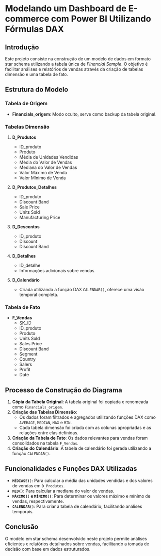 # Modelando um Dashboard de E-commerce com Power BI Utilizando Fórmulas DAX

## Introdução
Este projeto consiste na construção de um modelo de dados em formato star schema utilizando a tabela única de *Financial Sample*. O objetivo é facilitar análises e relatórios de vendas através da criação de tabelas dimensão e uma tabela de fato.

## Estrutura do Modelo

### Tabela de Origem
- **Financials_origem**: Modo oculto, serve como backup da tabela original.

### Tabelas Dimensão
1. **D_Produtos**
   - ID_produto
   - Produto
   - Média de Unidades Vendidas
   - Média do Valor de Vendas
   - Mediana do Valor de Vendas
   - Valor Máximo de Venda
   - Valor Mínimo de Venda

2. **D_Produtos_Detalhes**
   - ID_produto
   - Discount Band
   - Sale Price
   - Units Sold
   - Manufacturing Price

3. **D_Descontos**
   - ID_produto
   - Discount
   - Discount Band

4. **D_Detalhes**
   - ID_detalhe
   - Informações adicionais sobre vendas.

5. **D_Calendário**
   - Criada utilizando a função DAX `CALENDAR()`, oferece uma visão temporal completa.

### Tabela de Fato
- **F_Vendas**
   - SK_ID
   - ID_produto
   - Produto
   - Units Sold
   - Sales Price
   - Discount Band
   - Segment
   - Country
   - Salers
   - Profit
   - Date

## Processo de Construção do Diagrama

1. **Cópia da Tabela Original**: A tabela original foi copiada e renomeada como `Financials_origem`.
2. **Criação das Tabelas Dimensão**:
   - Os dados foram filtrados e agregados utilizando funções DAX como `AVERAGE`, `MEDIAN`, `MAX` e `MIN`.
   - Cada tabela dimensão foi criada com as colunas apropriadas e as relações entre elas definidas.
3. **Criação da Tabela de Fato**: Os dados relevantes para vendas foram consolidados na tabela `F_Vendas`.
4. **Criação do Calendário**: A tabela de calendário foi gerada utilizando a função `CALENDAR()`.

## Funcionalidades e Funções DAX Utilizadas

- **`MÉDIASE()`**: Para calcular a média das unidades vendidas e dos valores de vendas em `D_Produtos`.
- **`MED()`**: Para calcular a mediana do valor de vendas.
- **`MÁXIMO()` e `MÍNIMO()`**: Para determinar os valores máximo e mínimo de vendas, respectivamente.
- **`CALENDAR()`**: Para criar a tabela de calendário, facilitando análises temporais.

## Conclusão
O modelo em star schema desenvolvido neste projeto permite análises eficientes e relatórios detalhados sobre vendas, facilitando a tomada de decisão com base em dados estruturados.

